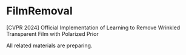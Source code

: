 # FilmRemoval
[CVPR 2024] Official Implementation of Learning to Remove Wrinkled Transparent Film with Polarized Prior

All related materials are preparing.
